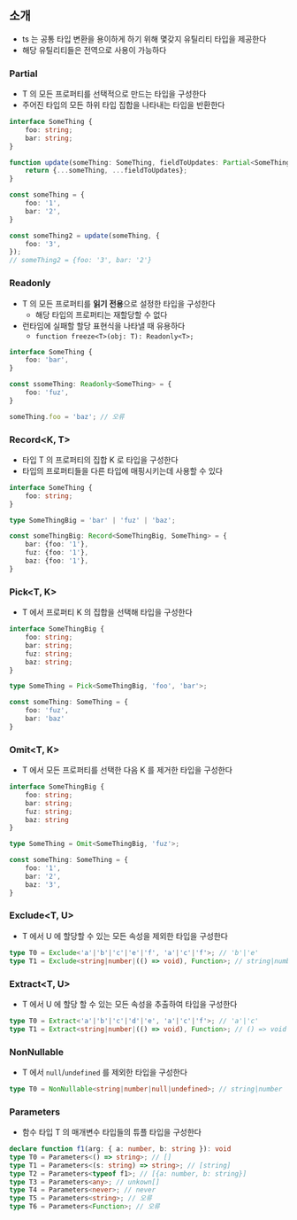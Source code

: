 ## 소개

* ts 는 공통 타입 변환을 용이하게 하기 위해 몇갖지 유틸리티 타입을 제공한다
* 해당 유틸리티들은 전역으로 사용이 가능하다

### Partial<T>

* T 의 모든 프로퍼티를 선택적으로 만드는 타입을 구성한다 
* 주어진 타입의 모든 하위 타입 집합을 나타내는 타입을 반환한다

```typescript
interface SomeThing {
    foo: string;
    bar: string;
}

function update(someThing: SomeThing, fieldToUpdates: Partial<SomeThing>) {
    return {...someThing, ...fieldToUpdates};
}

const someThing = {
    foo: '1',
    bar: '2',
}

const someThing2 = update(someThing, {
    foo: '3',
});
// someThing2 = {foo: '3', bar: '2'}
```

### Readonly<T>

* T 의 모든 프로퍼티를 **읽기 전용**으로 설정한 타입을 구성한다
  * 해당 타입의 프로퍼티는 재할당할 수 없다
* 런타임에 실패할 할당 표현식을 나타낼 때 유용하다
  * `function freeze<T>(obj: T): Readonly<T>;`

```typescript
interface SomeThing {
    foo: 'bar',
}

const ssomeThing: Readonly<SomeThing> = {
    foo: 'fuz',
}

someThing.foo = 'baz'; // 오류
```

### Record<K, T>

* 타입 T 의 프로퍼티의 집합 K 로 타입을 구성한다
* 타입의 프로퍼티들을 다른 타입에 매핑시키는데 사용할 수 있다

```typescript
interface SomeThing {
    foo: string;
}

type SomeThingBig = 'bar' | 'fuz' | 'baz';

const someThingBig: Record<SomeThingBig, SomeThing> = {
    bar: {foo: '1'},
    fuz: {foo: '1'},
    baz: {foo: '1'},
}

```

### Pick<T, K>

* T 에서 프로퍼티 K 의 집합을 선택해 타입을 구성한다

```typescript
interface SomeThingBig {
    foo: string;
    bar: string;
    fuz: string;
    baz: string;
}

type SomeThing = Pick<SomeThingBig, 'foo', 'bar'>;

const someThing: SomeThing = {
    foo: 'fuz',
    bar: 'baz'
}
```

### Omit<T, K>

* T 에서 모든 프로퍼티를 선택한 다음 K 를 제거한 타입을 구성한다

```typescript
interface SomeThingBig {
    foo: string;
    bar: string;
    fuz: string;
    baz: string
}

type SomeThing = Omit<SomeThingBig, 'fuz'>;

const someThing: SomeThing = {
    foo: '1',
    bar: '2',
    baz: '3',
}
```

### Exclude<T, U>

* T 에서 U 에 할당할 수 있는 모든 속성을 제외한 타입을 구성한다

```typescript
type T0 = Exclude<'a'|'b'|'c'|'e'|'f', 'a'|'c'|'f'>; // 'b'|'e'
type T1 = Exclude<string|number|(() => void), Function>; // string|number
```

### Extract<T, U>

* T 에서 U 에 할당 할 수 있는 모든 속성을 추출하여 타입을 구성한다

```typescript
type T0 = Extract<'a'|'b'|'c'|'d'|'e', 'a'|'c'|'f'>; // 'a'|'c'
type T1 = Extract<string|number|(() => void), Function>; // () => void
```

### NonNullable<T>

* T 에서 `null`/`undefined` 를 제외한 타입을 구성한다

```typescript
type T0 = NonNullable<string|number|null|undefined>; // string|number
```

### Parameters<T>

* 함수 타입 T 의 매개변수 타입들의 튜플 타입을 구성한다

```typescript
declare function f1(arg: { a: number, b: string }): void
type T0 = Parameters<() => string>; // []
type T1 = Parameters<(s: string) => string>; // [string]
type T2 = Parameters<typeof f1>; // [{a: number, b: string}]
type T3 = Parameters<any>; // unkown[]
type T4 = Parameters<never>; // never
type T5 = Parameters<string>; // 오류
type T6 = Parameters<Function>; // 오류
```

